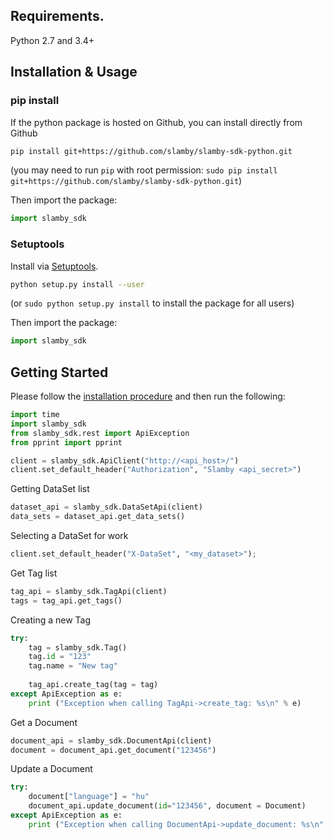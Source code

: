 ## Requirements.

Python 2.7 and 3.4+

## Installation & Usage
### pip install

If the python package is hosted on Github, you can install directly from Github

```sh
pip install git+https://github.com/slamby/slamby-sdk-python.git
```
(you may need to run `pip` with root permission: `sudo pip install git+https://github.com/slamby/slamby-sdk-python.git`)

Then import the package:
```python
import slamby_sdk 
```

### Setuptools

Install via [Setuptools](http://pypi.python.org/pypi/setuptools).

```sh
python setup.py install --user
```
(or `sudo python setup.py install` to install the package for all users)

Then import the package:
```python
import slamby_sdk
```

## Getting Started

Please follow the [installation procedure](#installation--usage) and then run the following:

```python
import time
import slamby_sdk
from slamby_sdk.rest import ApiException
from pprint import pprint

client = slamby_sdk.ApiClient("http://<api_host>/")
client.set_default_header("Authorization", "Slamby <api_secret>")
```

Getting DataSet list

```python
dataset_api = slamby_sdk.DataSetApi(client)
data_sets = dataset_api.get_data_sets()
```

Selecting a DataSet for work

```python
client.set_default_header("X-DataSet", "<my_dataset>");
```

Get Tag list

```python
tag_api = slamby_sdk.TagApi(client)
tags = tag_api.get_tags()
```

Creating a new Tag

```python
try:
    tag = slamby_sdk.Tag()
    tag.id = "123"
    tag.name = "New tag"
    
    tag_api.create_tag(tag = tag)
except ApiException as e:
    print ("Exception when calling TagApi->create_tag: %s\n" % e)
```

Get a Document

```python
document_api = slamby_sdk.DocumentApi(client)
document = document_api.get_document("123456")
```

Update a Document

```python
try:
    document["language"] = "hu"
    document_api.update_document(id="123456", document = Document)
except ApiException as e:
    print ("Exception when calling DocumentApi->update_document: %s\n" % e)
```